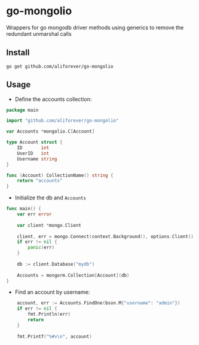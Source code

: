 # go-mongolio
Wrappers for go mongodb driver methods using generics to remove the redundant unmarshal calls

## Install
`go get github.com/aliforever/go-mongolio`

## Usage
- Define the accounts collection:
```go
package main

import "github.com/aliforever/go-mongolio"

var Accounts *mongolio.C[Account]

type Account struct {
	ID       int
	UserID   int
	Username string
}

func (Account) CollectionName() string {
	return "accounts"
}
```
- Initialize the db and `Accounts`
```go
func main() {
    var err error
    
    var client *mongo.Client
	
    client, err = mongo.Connect(context.Background(), options.Client().ApplyURI("mongodb://127.0.0.1:27017"))
    if err != nil {
        panic(err)
    }
    
    db := client.Database("mydb")
    
    Accounts = mongorm.Collection[Account](db)	
}
```
- Find an account by username:
```go
    account, err := Accounts.FindOne(bson.M{"username": "admin"})
    if err != nil {
        fmt.Println(err)
        return
    }
    
    fmt.Printf("%#v\n", account)
```